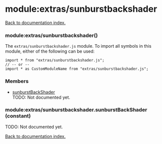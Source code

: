 # module:extras/sunburstbackshader

[Back to documentation index.](index.md)

<a name='extras_sunburstbackshader'></a>
### module:extras/sunburstbackshader()

The <code>extras/sunburstbackshader.js</code> module.
To import all symbols in this module, either of the following can be used:

    import * from "extras/sunburstbackshader.js";
    // -- or --
    import * as CustomModuleName from "extras/sunburstbackshader.js";

### Members

* [sunburstBackShader](#extras_sunburstbackshader.sunburstBackShader)<br>TODO: Not documented yet.

<a name='extras_sunburstbackshader.sunburstBackShader'></a>
### module:extras/sunburstbackshader.sunburstBackShader (constant)

TODO: Not documented yet.

[Back to documentation index.](index.md)
